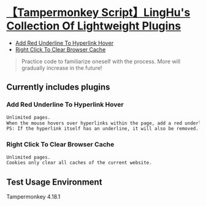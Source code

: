 #  [【Tampermonkey Script】LingHu's Collection Of Lightweight Plugins](https://github.com/linghu-zhe/my-plug.git)
- [Add Red Underline To Hyperlink Hover](#Add%20Red%20Underline%20To%20Hyperlink%20Hover)
- [Right Click To Clear Browser Cache](#Right%20Click%20To%20Clear%20Browser%20Cache)

> Practice code to familiarize oneself with the process. More will gradually increase in the future!

## Currently includes plugins

### Add Red Underline To Hyperlink Hover
```bash
Unlimited pages.
When the mouse hovers over hyperlinks within the page, add a red underline and restore the initial state when moved out.
PS: If the hyperlink itself has an underline, it will also be removed.
```

### Right Click To Clear Browser Cache
```bash
Unlimited pages.
Cookies only clear all caches of the current website.
```

## Test Usage Environment
Tampermonkey 4.18.1
